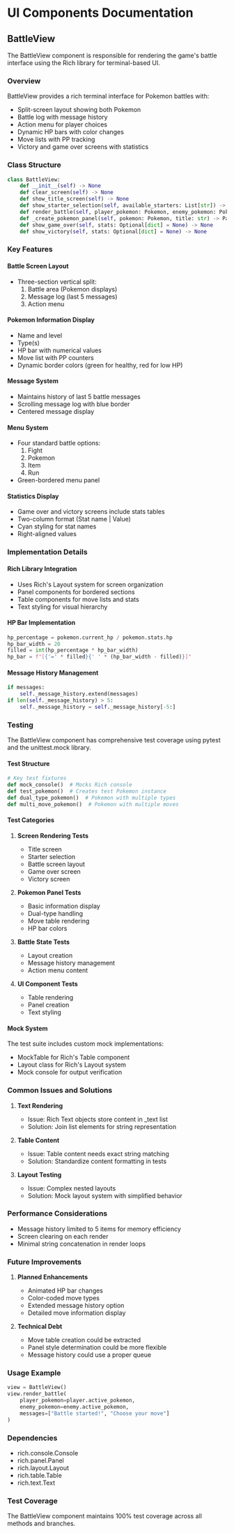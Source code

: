 # UI Components Documentation

## BattleView

The BattleView component is responsible for rendering the game's battle interface using the Rich library for terminal-based UI.

### Overview

BattleView provides a rich terminal interface for Pokemon battles with:
- Split-screen layout showing both Pokemon
- Battle log with message history
- Action menu for player choices
- Dynamic HP bars with color changes
- Move lists with PP tracking
- Victory and game over screens with statistics

### Class Structure

```python
class BattleView:
    def __init__(self) -> None
    def clear_screen(self) -> None
    def show_title_screen(self) -> None
    def show_starter_selection(self, available_starters: List[str]) -> None
    def render_battle(self, player_pokemon: Pokemon, enemy_pokemon: Pokemon, messages: Optional[List[str]] = None) -> None
    def _create_pokemon_panel(self, pokemon: Pokemon, title: str) -> Panel
    def show_game_over(self, stats: Optional[dict] = None) -> None
    def show_victory(self, stats: Optional[dict] = None) -> None
```

### Key Features

#### Battle Screen Layout
- Three-section vertical split:
  1. Battle area (Pokemon displays)
  2. Message log (last 5 messages)
  3. Action menu

#### Pokemon Information Display
- Name and level
- Type(s)
- HP bar with numerical values
- Move list with PP counters
- Dynamic border colors (green for healthy, red for low HP)

#### Message System
- Maintains history of last 5 battle messages
- Scrolling message log with blue border
- Centered message display

#### Menu System
- Four standard battle options:
  1. Fight
  2. Pokemon
  3. Item
  4. Run
- Green-bordered menu panel

#### Statistics Display
- Game over and victory screens include stats tables
- Two-column format (Stat name | Value)
- Cyan styling for stat names
- Right-aligned values

### Implementation Details

#### Rich Library Integration
- Uses Rich's Layout system for screen organization
- Panel components for bordered sections
- Table components for move lists and stats
- Text styling for visual hierarchy

#### HP Bar Implementation
```python
hp_percentage = pokemon.current_hp / pokemon.stats.hp
hp_bar_width = 20
filled = int(hp_percentage * hp_bar_width)
hp_bar = f"[{'=' * filled}{' ' * (hp_bar_width - filled)}]"
```

#### Message History Management
```python
if messages:
    self._message_history.extend(messages)
if len(self._message_history) > 5:
    self._message_history = self._message_history[-5:]
```

### Testing

The BattleView component has comprehensive test coverage using pytest and the unittest.mock library.

#### Test Structure
```python
# Key test fixtures
def mock_console()  # Mocks Rich console
def test_pokemon()  # Creates test Pokemon instance
def dual_type_pokemon()  # Pokemon with multiple types
def multi_move_pokemon()  # Pokemon with multiple moves
```

#### Test Categories

1. **Screen Rendering Tests**
   - Title screen
   - Starter selection
   - Battle screen layout
   - Game over screen
   - Victory screen

2. **Pokemon Panel Tests**
   - Basic information display
   - Dual-type handling
   - Move table rendering
   - HP bar colors

3. **Battle State Tests**
   - Layout creation
   - Message history management
   - Action menu content

4. **UI Component Tests**
   - Table rendering
   - Panel creation
   - Text styling

#### Mock System

The test suite includes custom mock implementations:
- MockTable for Rich's Table component
- Layout class for Rich's Layout system
- Mock console for output verification

### Common Issues and Solutions

1. **Text Rendering**
   - Issue: Rich Text objects store content in _text list
   - Solution: Join list elements for string representation

2. **Table Content**
   - Issue: Table content needs exact string matching
   - Solution: Standardize content formatting in tests

3. **Layout Testing**
   - Issue: Complex nested layouts
   - Solution: Mock layout system with simplified behavior

### Performance Considerations

- Message history limited to 5 items for memory efficiency
- Screen clearing on each render
- Minimal string concatenation in render loops

### Future Improvements

1. **Planned Enhancements**
   - Animated HP bar changes
   - Color-coded move types
   - Extended message history option
   - Detailed move information display

2. **Technical Debt**
   - Move table creation could be extracted
   - Panel style determination could be more flexible
   - Message history could use a proper queue

### Usage Example

```python
view = BattleView()
view.render_battle(
    player_pokemon=player.active_pokemon,
    enemy_pokemon=enemy.active_pokemon,
    messages=["Battle started!", "Choose your move"]
)
```

### Dependencies

- rich.console.Console
- rich.panel.Panel
- rich.layout.Layout
- rich.table.Table
- rich.text.Text

### Test Coverage

The BattleView component maintains 100% test coverage across all methods and branches.
